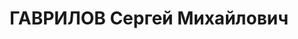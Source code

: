 ---
title: ГАВРИЛОВ Сергей Михайлович
description: '1886 г. р., уроженец с. Буйцы Никольской волости Епифанского у. Тульской
  губ., русский, член ВКП (б) в 1919-1935 гг., управляющий Лен. обл. отд-ния «Союзнефтесбыт»,
  проживал: г. Ленинград, В. О., 1-я линия, д. 30, кв. 3. Арестован 10 февраля 1935
  г. Особым совещанием при НКВД СССР 10 февраля 1935 г. осужден за «содействие к.-р.
  зиновьевской группе» на 4 года ссылки в г. Сургут.'
---